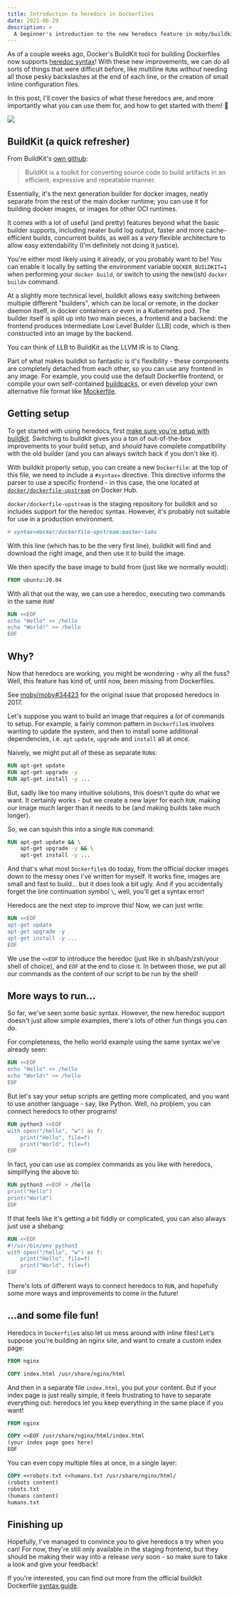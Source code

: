 ```yaml
---
title: Introduction to heredocs in Dockerfiles
date: 2021-06-29
description: >
  A beginner's introduction to the new heredocs feature in moby/buildkit.
---
```


<Columns>
<Column>

As of a couple weeks ago, Docker's BuildKit tool for building Dockerfiles now
supports [heredoc syntax](https://github.com/moby/buildkit/blob/master/frontend/dockerfile/docs/syntax.md#user-content-here-documents)!
With these new improvements, we can do all sorts of things that were difficult
before, like multiline `RUN`s *without* needing all those pesky backslashes at
the end of each line, or the creation of small inline configuration files.

In this post, I'll cover the basics of what these heredocs
are, and more importantly what you can use them for, and how to get started
with them! 🎉

</Column>
<Column size="one-quarter">

![](https://www.docker.com/sites/default/files/d8/2019-07/Moby-logo.png)

</Column>
</Columns>

## BuildKit (a quick refresher)

From BuildKit's [own github](https://github.com/moby/buildkit):

> BuildKit is a toolkit for converting source code to build artifacts in an
> efficient, expressive and repeatable manner.

Essentially, it's the next generation builder for docker images, neatly
separate from the rest of the main docker runtime; you can use it for building
docker images, or images for other OCI runtimes.

It comes with a lot of useful (and pretty) features beyond what the basic
builder supports, including neater build log output, faster and more
cache-efficient builds, concurrent builds, as well as a *very* flexible
architecture to allow easy extendability (I'm definitely not doing it justice).

You're either most likely using it already, or you probably want to be!
You can enable it locally by setting the environment variable
`DOCKER_BUILDKIT=1` when performing your `docker build`, or switch to using the
new(ish) `docker buildx` command.

At a slightly more technical level, buildkit allows easy switching between
multiple different "builders", which can be local or remote, in the docker
daemon itself, in docker containers or even in a Kubernetes pod. The builder
itself is split up into two main pieces, a frontend and a backend: the frontend
produces intermediate Low Level Builder (LLB) code, which is then constructed
into an image by the backend.

<Sidenote>

You can think of LLB to BuildKit as the LLVM IR is to Clang.

</Sidenote>

Part of what makes buildkit so fantastic is it's flexibility - these components
are completely detached from each other, so you can use any frontend in any
image.  For example, you could use the default Dockerfile frontend, or compile
your own self-contained [buildpacks](https://github.com/tonistiigi/buildkit-pack),
or even develop your own alternative file format like [Mockerfile](https://matt-rickard.com/building-a-new-dockerfile-frontend/).

## Getting setup

To get started with using heredocs, first [make sure you're setup with buildkit](https://docs.docker.com/develop/develop-images/build_enhancements/).
Switching to buildkit gives you a ton of out-of-the-box improvements to your
build setup, and *should* have complete compatibility with the old builder (and
you can always switch back if you don't like it).

With buildkit properly setup, you can create a new `Dockerfile`: at the top of
this file, we need to include a `#syntax=` directive. This directive informs
the parser to use a specific frontend - in this case, the one located at
[`docker/dockerfile-upstream`](https://hub.docker.com/r/docker/dockerfile-upstream)
on Docker Hub.

<SidenoteWarning>

`docker/dockerfile-upstream` is the staging repository for buildkit and so
includes support for the heredoc syntax. However, it's probably not suitable
for use in a production environment.

</SidenoteWarning>

```dockerfile
# syntax=docker/dockerfile-upstream:master-labs
```

With this line (which has to be the very first line), buildkit will find and
download the right image, and then use it to build the image.

We then specify the base image to build from (just like we normally would):

```dockerfile
FROM ubuntu:20.04
```

With all that out the way, we can use a heredoc, executing two commands in the
same `RUN`!

```dockerfile
RUN <<EOF
echo "Hello" >> /hello
echo "World!" >> /hello
EOF
```

## Why?

Now that heredocs are working, you might be wondering - why all the fuss? Well,
this feature has kind of, until now, been missing from Dockerfiles.

<Sidenote>

See [moby/moby#34423](https://github.com/moby/moby/issues/34423) for the
original issue that proposed heredocs in 2017.

</Sidenote>

Let's suppose you want to build an image that requires a *lot* of commands to
setup. For example, a fairly common pattern in `Dockerfile`s involves wanting to
update the system, and then to install some additional dependencies, i.e. `apt`
`update`, `upgrade` and `install` all at once.

Naively, we might put all of these as separate `RUN`s:

```dockerfile
RUN apt-get update
RUN apt-get upgrade -y
RUN apt-get install -y ...
```

But, sadly like too many intuitive solutions, this doesn't quite do what we
want. It certainly works - but we create a new layer for each `RUN`, making our
image much larger than it needs to be (and making builds take much longer).

So, we can squish this into a single `RUN` command:

```dockerfile
RUN apt-get update && \
    apt-get upgrade -y && \
    apt-get install -y ...
```

And that's what most `Dockerfile`s do today, from the official docker images
down to the messy ones I've written for myself. It works fine, images are small
and fast to build... but it does look a bit ugly. And if you accidentally
forget the line continuation symbol `\`, well, you'll get a syntax error!

Heredocs are the next step to improve this! Now, we can just write:

```dockerfile
RUN <<EOF
apt-get update
apt-get upgrade -y
apt-get install -y ...
EOF
```

We use the `<<EOF` to introduce the heredoc (just like in sh/bash/zsh/your
shell of choice), and `EOF` at the end to close it. In between those, we put
all our commands as the content of our script to be run by the shell!

## More ways to run...

So far, we've seen some basic syntax. However, the new heredoc support doesn't
just allow simple examples, there's lots of other fun things you can do.

For completeness, the hello world example using the same syntax we've already seen:

```dockerfile
RUN <<EOF
echo "Hello" >> /hello
echo "World!" >> /hello
EOF
```

But let's say your setup scripts are getting more complicated, and you want to
use another language - say, like Python. Well, no problem, you can connect
heredocs to other programs!

```dockerfile
RUN python3 <<EOF
with open("/hello", "w") as f:
    print("Hello", file=f)
    print("World", file=f)
EOF
```

In fact, you can use as complex commands as you like with heredocs, simplifying
the above to:

```dockerfile
RUN python3 <<EOF > /hello
print("Hello")
print("World")
EOF
```

If that feels like it's getting a bit fiddly or complicated, you can also
always just use a shebang:

```dockerfile
RUN <<EOF
#!/usr/bin/env python3
with open("/hello", "w") as f:
    print("Hello", file=f)
    print("World", file=f)
EOF
```

There's lots of different ways to connect heredocs to `RUN`, and hopefully some
more ways and improvements to come in the future!

## ...and some file fun!

Heredocs in `Dockerfile`s also let us mess around with inline files! Let's
suppose you're building an nginx site, and want to create a custom
index page:

```dockerfile
FROM nginx

COPY index.html /usr/share/nginx/html
```

And then in a separate file `index.html`, you put your content. But if your
index page is just really simple, it feels frustrating to have to separate
everything out: heredocs let you keep everything in the same place if you want!

```dockerfile
FROM nginx

COPY <<EOF /usr/share/nginx/html/index.html
(your index page goes here)
EOF
```

You can even copy multiple files at once, in a single layer:

```dockerfile
COPY <<robots.txt <<humans.txt /usr/share/nginx/html/
(robots content)
robots.txt
(humans content)
humans.txt
```

## Finishing up

Hopefully, I've managed to convince you to give heredocs a try when you can!
For now, they're still only available in the staging frontend, but they should
be making their way into a release *very* soon - so make sure to take a look
and give your feedback!

If you're interested, you can find out more from the official buildkit Dockerfile
[syntax guide](https://github.com/moby/buildkit/blob/master/frontend/dockerfile/docs/syntax.md).
